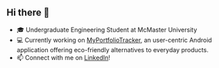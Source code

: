 ## Hi there 👋

- 🎓 Undergraduate Engineering Student at McMaster University
- 💻 Currently working on [MyPortfolioTracker](https://github.com/Ne14k/myportfoliotracker), an user-centric Android application offering eco-friendly alternatives to everyday products.
- 📫 Connect with me on [LinkedIn](https://www.linkedin.com/in/nelavan-karunanithi/)!
